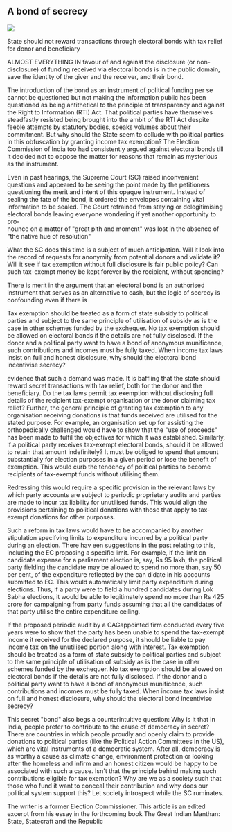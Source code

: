 ## A bond of secrecy

![](_page_0_Picture_1.jpeg)

State should not reward transactions through electoral bonds with tax relief for donor and beneficiary

ALMOST EVERYTHING IN favour of and against the disclosure (or non-disclosure) of funding received via electoral bonds is in the public domain, save the identity of the giver and the receiver, and their bond.

The introduction of the bond as an instrument of political funding per se cannot be questioned but not making the information public has been questioned as being antithetical to the principle of transparency and against the Right to Information (RTI) Act. That political parties have themselves steadfastly resisted being brought into the ambit of the RTI Act despite feeble attempts by statutory bodies, speaks volumes about their commitment. But why should the State seem to collude with political parties in this obfuscation by granting income tax exemption? The Election Commission of India too had consistently argued against electoral bonds till it decided not to oppose the matter for reasons that remain as mysterious as the instrument.

Even in past hearings, the Supreme Court (SC) raised inconvenient questions and appeared to be seeing the point made by the petitioners questioning the merit and intent of this opaque instrument. Instead of sealing the fate of the bond, it ordered the envelopes containing vital information to be sealed. The Court refrained from staying or delegitimising electoral bonds leaving everyone wondering if yet another opportunity to pro-<br>nounce on a matter of "great pith and moment" was lost in the absence of "the native hue of resolution"

What the SC does this time is a subject of much anticipation. Will it look into the record of requests for anonymity from potential donors and validate it? Will it see if tax exemption without full disclosure is fair public policy? Can such tax-exempt money be kept forever by the recipient, without spending?

There is merit in the argument that an electoral bond is an authorised instrument that serves as an alternative to cash, but the logic of secrecy is confounding even if there is

Tax exemption should be treated as a form of state subsidy to political parties and subject to the same principle of utilisation of subsidy as is the case in other schemes funded by the exchequer. No tax exemption should be allowed on electoral bonds if the details are not fully disclosed. If the donor and a political party want to have a bond of anonymous munificence, such contributions and incomes must be fully taxed. When income tax laws insist on full and honest disclosure, why should the electoral bond incentivise secrecy?

evidence that such a demand was made. It is baffling that the state should reward secret transactions with tax relief, both for the donor and the beneficiary. Do the tax laws permit tax exemption without disclosing full details of the recipient tax-exempt organisation or the donor claiming tax relief? Further, the general principle of granting tax exemption to any organisation receiving donations is that funds received are utilised for the stated purpose. For example, an organisation set up for assisting the orthopedically challenged would have to show that the "use of proceeds" has been made to fulfil the objectives for which it was established. Similarly, if a political party receives tax-exempt electoral bonds, should it be allowed to retain that amount indefinitely? It must be obliged to spend that amount substantially for election purposes in a given period or lose the benefit of exemption. This would curb the tendency of political parties to become recipients of tax-exempt funds without utilising them.

Redressing this would require a specific provision in the relevant laws by which party accounts are subject to periodic proprietary audits and parties are made to incur tax liability for unutilised funds. This would align the provisions pertaining to political donations with those that apply to tax-exempt donations for other purposes.

Such a reform in tax laws would have to be accompanied by another stipulation specifving limits to expenditure incurred by a political party during an election. There hav een suggestions in the past relating to this, including the EC proposing a specific limit. For example, if the limit on candidate expense for a parliament election is, say, Rs 95 lakh, the political party fielding the candidate may be allowed to spend no more than, say 50 per cent, of the expenditure reflected by the can didate in his accounts submitted to EC. This would automatically limit party expenditure during elections. Thus, if a party were to field a hundred candidates during Lok Sabha elections, it would be able to legitimately spend no more than Rs 425 crore for campaigning from party funds assuming that all the candidates of that party utilise the entire expenditure ceiling.

If the proposed periodic audit by a CAGappointed firm conducted every five years were to show that the party has been unable to spend the tax-exempt income it received for the declared purpose, it should be liable to pay income tax on the unutilised portion along with interest. Tax exemption should be treated as a form of state subsidy to political parties and subject to the same principle of utilisation of subsidy as is the case in other schemes funded by the exchequer. No tax exemption should be allowed on electoral bonds if the details are not fully disclosed. If the donor and a political party want to have a bond of anonymous munificence, such contributions and incomes must be fully taxed. When income tax laws insist on full and honest disclosure, why should the electoral bond incentivise secrecy?

This secret "bond" also begs a counterintuitive question: Why is it that in India, people prefer to contribute to the cause of democracy in secret? There are countries in which people proudly and openly claim to provide donations to political parties (like the Political Action Committees in the US), which are vital instruments of a democratic system. After all, democracy is as worthy a cause as climate change, environment protection or looking after the homeless and infirm and an honest citizen would be happy to be associated with such a cause. Isn't that the principle behind making such contributions eligible for tax exemption? Why are we as a society such that those who fund it want to conceal their contribution and why does our political system support this? Let society introspect while the SC ruminates.

The writer is a former Election Commissioner. This article is an edited excerpt from his essay in the forthcoming book The Great Indian Manthan: State, Statecraft and the Republic